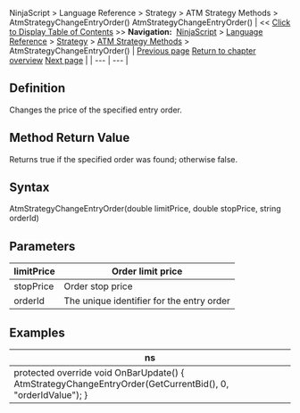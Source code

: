 ﻿
NinjaScript \> Language Reference \> Strategy \> ATM Strategy Methods \> AtmStrategyChangeEntryOrder()
AtmStrategyChangeEntryOrder()
| \<\< [Click to Display Table of Contents](atmstrategychangeentryorder.md) \>\> **Navigation:**     [NinjaScript](ninjascript-1.md) \> [Language Reference](language_reference_wip-1.md) \> [Strategy](strategy-1.md) \> [ATM Strategy Methods](atm_strategy_methods-1.md) \> AtmStrategyChangeEntryOrder() | [Previous page](atmstrategycancelentryorder-1.md) [Return to chapter overview](atm_strategy_methods-1.md) [Next page](atmstrategychangestoptarget-1.md) |
| --- | --- |
## Definition
Changes the price of the specified entry order.
 
## Method Return Value
Returns true if the specified order was found; otherwise false.
 
## Syntax
AtmStrategyChangeEntryOrder(double limitPrice, double stopPrice, string orderId)
 
## 
## Parameters
| limitPrice | Order limit price |
| --- | --- |
| stopPrice | Order stop price |
| orderId | The unique identifier for the entry order |
## 
## 
## Examples
| ns |
| --- |
| protected override void OnBarUpdate() {      AtmStrategyChangeEntryOrder(GetCurrentBid(), 0, "orderIdValue"); } |

